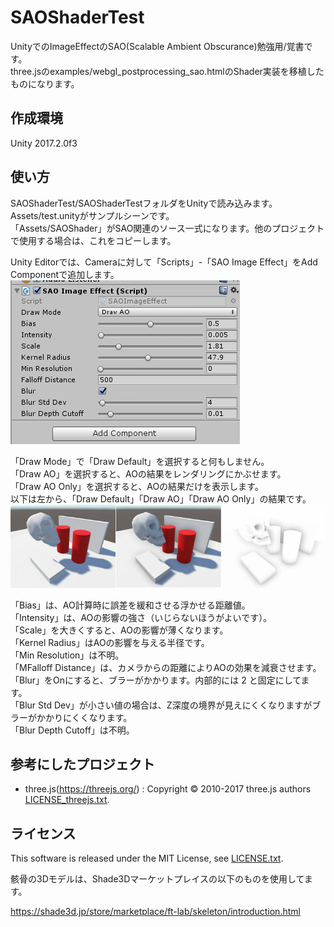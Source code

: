 # SAOShaderTest
UnityでのImageEffectのSAO(Scalable Ambient Obscurance)勉強用/覚書です。  
three.jsのexamples/webgl_postprocessing_sao.htmlのShader実装を移植したものになります。  

## 作成環境

Unity 2017.2.0f3

## 使い方

SAOShaderTest/SAOShaderTestフォルダをUnityで読み込みます。  
Assets/test.unityがサンプルシーンです。  
「Assets/SAOShader」がSAO関連のソース一式になります。他のプロジェクトで使用する場合は、これをコピーします。  

Unity Editorでは、Cameraに対して「Scripts」-「SAO Image Effect」をAdd Componentで追加します。  
![saoshader_camera_component.png](./images/saoshader_camera_component.png)

「Draw Mode」で「Draw Default」を選択すると何もしません。  
「Draw AO」を選択すると、AOの結果をレンダリングにかぶせます。  
「Draw AO Only」を選択すると、AOの結果だけを表示します。  
以下は左から、「Draw Default」「Draw AO」「Draw AO Only」の結果です。  
![saoshader_mode.jpg](./images/saoshader_mode.jpg)

「Bias」は、AO計算時に誤差を緩和させる浮かせる距離値。  
「Intensity」は、AOの影響の強さ（いじらないほうがよいです）。  
「Scale」を大きくすると、AOの影響が薄くなります。  
「Kernel Radius」はAOの影響を与える半径です。  
「Min Resolution」は不明。  
「MFalloff Distance」は、カメラからの距離によりAOの効果を減衰させます。  
「Blur」をOnにすると、ブラーがかかります。内部的には 2 と固定にしてます。  
「Blur Std Dev」が小さい値の場合は、Z深度の境界が見えにくくなりますがブラーがかかりにくくなります。  
「Blur Depth Cutoff」は不明。  

## 参考にしたプロジェクト

- three.js(https://threejs.org/) : Copyright © 2010-2017 three.js authors [LICENSE_threejs.txt](./LICENSE_threejs.txt).

## ライセンス

This software is released under the MIT License, see [LICENSE.txt](./LICENSE.txt).

骸骨の3Dモデルは、Shade3Dマーケットプレイスの以下のものを使用してます。  

https://shade3d.jp/store/marketplace/ft-lab/skeleton/introduction.html
